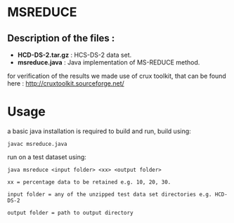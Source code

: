 # MSREDUCE
## Description of the files :
 * **HCD-DS-2.tar.gz** : HCS-DS-2 data set.
 * **msreduce.java** : Java implementation of MS-REDUCE method.
  
for verification of the results we made use of crux toolkit, that can be found here : http://cruxtoolkit.sourceforge.net/ 
# Usage
a basic java installation is required to build and run, build using:

```javac msreduce.java```

run on a test dataset using:

```
java msreduce <input folder> <xx> <output folder> 

xx = percentage data to be retained e.g. 10, 20, 30. 

input folder = any of the unzipped test data set directories e.g. HCD-DS-2

output folder = path to output directory
```
